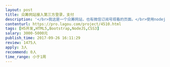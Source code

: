 ```yaml
---                
layout: post       
title: 众筹网站接入第三方登录，支付           
description: '</br>我这是一个众筹网站，也有微信订阅号观看的页面。</br>使用nodejs express开发。</br>现在开发接近尾声，但是第三方的登录，分享，支付还没有接入进来。</br>参考网站：开始吧</br>需要擅长nodejs 接入支付共能的工程师。</br>'     
contenturl: https://pro.lagou.com/project/4510.html      
tags: [H5开发,HTML5,Bootstrap,NodeJS,CSS3]            
salary: 3000-5000元          
publish_time: 2017-09-26 16:11:29         
review: 1475人                   
apply: 3人                   
recommend: 0人                   
time_range: 小于1周              
---                 
```

